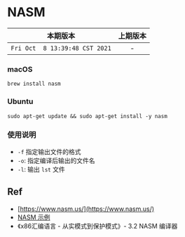 # NASM

|本期版本|上期版本
|:---:|:---:|
`Fri Oct  8 13:39:48 CST 2021` | -

### macOS

```
brew install nasm
```

### Ubuntu

```
sudo apt-get update && sudo apt-get install -y nasm
```

### 使用说明

* `-f` 指定输出文件的格式
* `-o`: 指定编译后输出的文件名
* `-l`: 输出 `lst` 文件


## Ref

* [https://www.nasm.us/](https://www.nasm.us/)
* [NASM 示例](https://cee.github.io/NASM-Tutorial/)
* 《x86汇编语言 - 从实模式到保护模式》- 3.2 NASM 编译器
